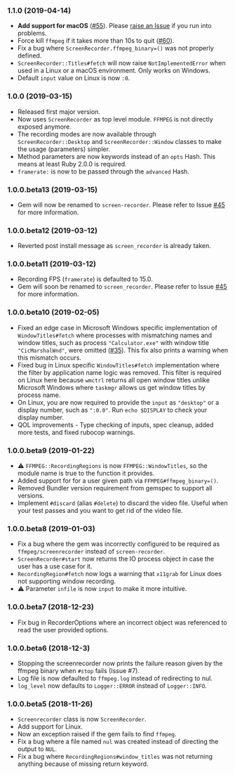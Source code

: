 ### 1.1.0 (2019-04-14)
* <b>Add support for macOS</b> ([#55](https://github.com/kapoorlakshya/screen-recorder/issues/55)). Please [raise an Issue](https://github.com/kapoorlakshya/screen-recorder/issues/new) if you run into problems.
* Force kill `ffmpeg` if it takes more than 10s to quit ([#60](https://github.com/kapoorlakshya/screen-recorder/issues/60)).
* Fix a bug where `ScreenRecorder.ffmpeg_binary=()` was not properly defined.
* `ScreenRecorder::Titles#fetch` will now raise `NotImplementedError` when used in a 
Linux or a macOS environment. Only works on Windows.
* Default `input` value on Linux is now `:0`.

### 1.0.0 (2019-03-15)
* Released first major version.
* Now uses `ScreenRecorder` as top level module. `FFMPEG` is not directly 
exposed anymore.
* The recording modes are now available through `ScreenRecorder::Desktop` 
and `ScreenRecorder::Window` classes to make the usage (parameters) simpler.
* Method parameters are now keywords instead of an `opts` Hash. This means
at least Ruby 2.0.0 is required.
* `framerate:` is now to be passed through the `advanced` Hash. 

### 1.0.0.beta13 (2019-03-15)
* Gem will now be renamed to `screen-recorder`. Please refer to Issue 
[#45](https://github.com/kapoorlakshya/screen-recorder/issues/45)
for more information.

### 1.0.0.beta12 (2019-03-12)
* Reverted post install message as `screen_recorder` is already taken.

### 1.0.0.beta11 (2019-03-12)
* Recording FPS (`framerate`) is defaulted to 15.0.
* Gem will soon be renamed to `screen_recorder`. Please refer to Issue 
[#45](https://github.com/kapoorlakshya/screen-recorder/issues/45)
for more information.

### 1.0.0.beta10 (2019-02-05)
* Fixed an edge case in Microsoft Windows specific implementation of
`WindowTitles#fetch` where processes with mismatching names and window
titles, such as process `"Calculator.exe"` with window title `"CicMarshalWnd"`,
were omitted ([#35](https://github.com/kapoorlakshya/screen-recorder/issues/35)).
This fix also prints a warning when this mismatch occurs.
* Fixed bug in Linux specific `WindowTitles#fetch` implementation where
the filter by application name logic was removed. This filter is required
on Linux here because `wmctrl` returns all open window titles unlike
Microsoft Windows where `taskmgr` allows us get window titles by process
name.
* On Linux, you are now required to provide the `input` as `"desktop"`
or a display number, such as `":0.0"`. Run `echo $DISPLAY` to check your display number.
* QOL improvements - Type checking of inputs, spec cleanup, added more
tests, and fixed rubocop warnings.

### 1.0.0.beta9 (2019-01-22)

* :warning: `FFMPEG::RecordingRegions` is now `FFMPEG::WindowTitles`, so the module name is true to the function it provides.
* Added support for for a user given path via `FFMPEG#ffmpeg_binary=()`.
* Removed Bundler version requirement from gemspec to support all versions.
* Implement `#discard` (alias `#delete`) to discard the video file. Useful when your test passes and you want to get rid of the video file.

### 1.0.0.beta8 (2019-01-03)

* Fix a bug where the gem was incorrectly configured to be required as `ffmpeg/screenrecorder` instead of `screen-recorder`.
* `ScreenRecorder#start` now returns the IO process object in case the user has a use case for it.
* `RecordingRegion#fetch` now logs a warning that `x11grab` for Linux does not supporting window recording.
* :warning: Parameter `infile` is now `input` to make it more intuitive.

### 1.0.0.beta7 (2018-12-23)

* Fix bug in RecorderOptions where an incorrect object was referenced to read the user provided options.

### 1.0.0.beta6 (2018-12-3)

* Stopping the screenrecorder now prints the failure reason given by the ffmpeg binary when `#stop` fails (Issue #7).
* Log file is now defaulted to `ffmpeg.log` instead of redirecting to nul.
* `log_level` now defaults to `Logger::ERROR` instead of `Logger::INFO`.

### 1.0.0.beta5 (2018-11-26)

* `Screenrecorder` class is now `ScreenRecorder`.
* Add support for Linux.
* Now an exception raised if the gem fails to find `ffmpeg`.
* Fix a bug where a file named `nul` was created instead of directing the output to `NUL`.
* Fix a bug where `RecordingRegions#window_titles` was not returning anything because of missing return keyword.